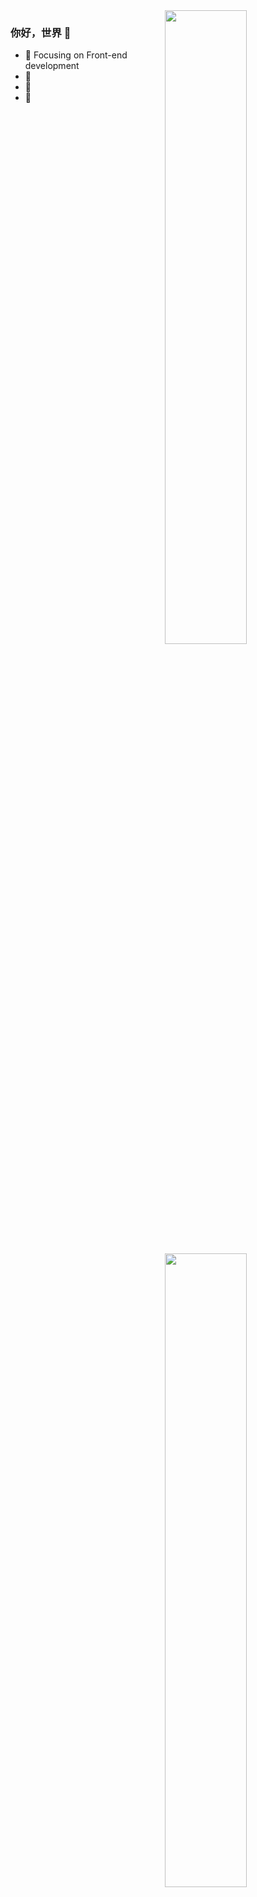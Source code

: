 <!---
👋 Hi, I’m @AnnGreen1              
👀 I’m interested in Front-end development
--->

<!---
AnnGreen1/AnnGreen1 is a ✨ special ✨ repository because its `README.md` (this file) appears on your GitHub profile.
You can click the Preview link to take a look at your changes.
--->

<!---
<img align="center" src="https://raw.githubusercontent.com/AnnGreen1/AnnGreen1/master/github-contribution-grid-snake-dark.svg" />
--->


<!---
<img align="right" src="https://github-readme-stats.vercel.app/api?username=AnnGreen1&show_icons=true&icon_color=CE1D2D&text_color=718096&bg_color=ffffff&hide_title=true" />
                    
                              
                                  
  
<img align='right' width='51%' src="https://github-readme-stats.vercel.app/api/top-langs/?username=AnnGreen1&hide=html,java,jupyter%20notebook,css&layout=compact&card_width=495&title_color=eb1f6a&icon_color=e28905&text_color=999999&bg_color=0,27282200,0000000F">
--->

<img align="right" width="51%" src="https://github-readme-stats.vercel.app/api?username=AnnGreen1&title_color=eb1f6a&icon_color=999&text_color=999999&bg_color=0,27282200,0000000F&show_icons=true&hide_border=true&count_private=true">

<img align='right' width='51%' src="https://github-readme-stats.vercel.app/api/top-langs/?username=AnnGreen1&hide=php,java,jupyter%20notebook,css&layout=compact&card_width=495&title_color=eb1f6a&icon_color=e28905&text_color=999999&bg_color=0,27282200,0000000F&hide_border=true">


### 你好，世界 👋

- :orange_book: Focusing on Front-end development
- :hammer: 
- :ram: 
- :meat_on_bone: 
